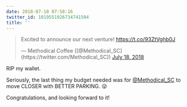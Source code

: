 ```yaml
---
date: 2018-07-18 07:58:16
twitter_id: 1019551926734741504
title: ''
---
```


<blockquote class="twitter-tweet"><p lang="en" dir="ltr">Excited to announce our next venture! <a href="https://t.co/93ZtVghb0J">https://t.co/93ZtVghb0J</a></p>&mdash; Methodical Coffee ([@Methodical_SC](https://twitter.com/Methodical_SC)) <a href="https://twitter.com/Methodical_SC/status/1019549685806190593?ref_src=twsrc%5Etfw">July 18, 2018</a></blockquote>
<script async src="https://platform.twitter.com/widgets.js" charset="utf-8"></script>

RIP my wallet.

Seriously, the last thing my budget needed was for [@Methodical_SC](https://twitter.com/Methodical_SC) to move CLOSER with BETTER PARKING. 😜

Congratulations, and looking forward to it!

